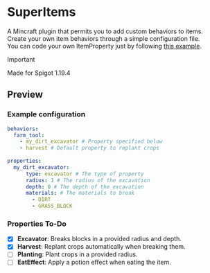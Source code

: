 # SuperItems

A Mincraft plugin that permits you to add custom behaviors to items.</br>
Create your own item behaviors through a simple configuration file. </br>
You can code your own ItemProperty just by following [this example](https://github.com/raphael950/SuperItems/tree/85974a7fe089e61832fc04691d44bb74437c14f9/src/main/java/fr/twizox/superitem/items/properties/block).

> [!IMPORTANT]
> Made for Spigot 1.19.4

## Preview
### Example configuration
```yaml
behaviors:
  farm_tool:
    - my_dirt_excavator # Property specified below
    - harvest # Default property to replant crops
  
properties:
  my_dirt_excavator:
      type: excavator # The type of property
      radius: 1 # The radius of the excavation
      depth: 0 # The depth of the excavation
      materials: # The materials to break
        - DIRT
        - GRASS_BLOCK
```


### Properties To-Do
- [x] **Excavator**: Breaks blocks in a provided radius and depth.
- [x] **Harvest**: Replant crops automatically when breaking them.
- [ ] **Planting**: Plant crops in a provided radius.
- [ ] **EatEffect**: Apply a potion effect when eating the item.
